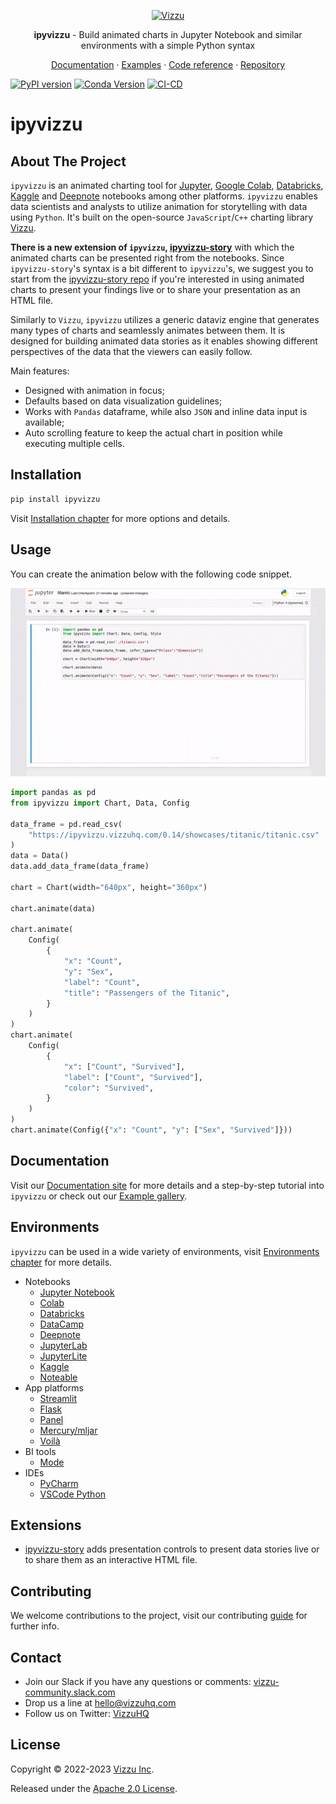<p align="center">
  <a href="./">
    <img src="https://lib.vizzuhq.com/0.7/readme/infinite-60.gif" alt="Vizzu" />
  </a>
  <p align="center"><b>ipyvizzu</b> - Build animated charts in Jupyter Notebook and similar environments with a simple Python syntax</p>
  <p align="center">
    <a href="./">Documentation</a>
    · <a href="./examples/">Examples</a>
    · <a href="./reference/ipyvizzu/">Code reference</a>
    · <a href="https://github.com/vizzuhq/ipyvizzu">Repository</a>
  </p>
</p>

[![PyPI version](https://badge.fury.io/py/ipyvizzu.svg)](https://badge.fury.io/py/ipyvizzu)
[![Conda Version](https://img.shields.io/conda/vn/conda-forge/ipyvizzu.svg)](https://anaconda.org/conda-forge/ipyvizzu)
[![CI-CD](https://github.com/vizzuhq/ipyvizzu/actions/workflows/cicd.yml/badge.svg?branch=main)](https://github.com/vizzuhq/ipyvizzu/actions/workflows/cicd.yml)

# ipyvizzu

## About The Project

`ipyvizzu` is an animated charting tool for [Jupyter](https://jupyter.org),
[Google Colab](https://colab.research.google.com),
[Databricks](https://docs.databricks.com/notebooks),
[Kaggle](https://www.kaggle.com/code) and [Deepnote](https://deepnote.com)
notebooks among other platforms. `ipyvizzu` enables data scientists and analysts
to utilize animation for storytelling with data using `Python`. It's built on
the open-source `JavaScript`/`C++` charting library
[Vizzu](https://github.com/vizzuhq/vizzu-lib).

**There is a new extension of `ipyvizzu`,
[ipyvizzu-story](https://vizzuhq.github.io/ipyvizzu-story/)** with which the
animated charts can be presented right from the notebooks. Since
`ipyvizzu-story`'s syntax is a bit different to `ipyvizzu`'s, we suggest you to
start from the [ipyvizzu-story repo](https://github.com/vizzuhq/ipyvizzu-story)
if you're interested in using animated charts to present your findings live or
to share your presentation as an HTML file.

Similarly to `Vizzu`, `ipyvizzu` utilizes a generic dataviz engine that
generates many types of charts and seamlessly animates between them. It is
designed for building animated data stories as it enables showing different
perspectives of the data that the viewers can easily follow.

Main features:

- Designed with animation in focus;
- Defaults based on data visualization guidelines;
- Works with `Pandas` dataframe, while also `JSON` and inline data input is
  available;
- Auto scrolling feature to keep the actual chart in position while executing
  multiple cells.

## Installation

```sh
pip install ipyvizzu
```

Visit [Installation chapter](./installation/)
for more options and details.

## Usage

You can create the animation below with the following code snippet.

<p align="center">
  <img src="./assets/ipyvizzu-promo.gif" alt="ipyvizzu" />
</p>

```python
import pandas as pd
from ipyvizzu import Chart, Data, Config

data_frame = pd.read_csv(
    "https://ipyvizzu.vizzuhq.com/0.14/showcases/titanic/titanic.csv"
)
data = Data()
data.add_data_frame(data_frame)

chart = Chart(width="640px", height="360px")

chart.animate(data)

chart.animate(
    Config(
        {
            "x": "Count",
            "y": "Sex",
            "label": "Count",
            "title": "Passengers of the Titanic",
        }
    )
)
chart.animate(
    Config(
        {
            "x": ["Count", "Survived"],
            "label": ["Count", "Survived"],
            "color": "Survived",
        }
    )
)
chart.animate(Config({"x": "Count", "y": ["Sex", "Survived"]}))
```

## Documentation

Visit our [Documentation site](./) for more
details and a step-by-step tutorial into `ipyvizzu` or check out our
[Example gallery](./examples/).

## Environments

`ipyvizzu` can be used in a wide variety of environments, visit
[Environments chapter](./environments/) for
more details.

- Notebooks
  - [Jupyter Notebook](./environments/notebook/jupyternotebook/)
  - [Colab](./environments/notebook/colab/)
  - [Databricks](./environments/notebook/databricks/)
  - [DataCamp](./environments/notebook/datacamp/)
  - [Deepnote](./environments/notebook/deepnote/)
  - [JupyterLab](./environments/notebook/jupyterlab/)
  - [JupyterLite](./environments/notebook/jupyterlite/)
  - [Kaggle](./environments/notebook/kaggle/)
  - [Noteable](./environments/notebook/noteable/)
- App platforms
  - [Streamlit](./environments/platform/streamlit/)
  - [Flask](./environments/platform/flask/)
  - [Panel](./environments/platform/panel/)
  - [Mercury/mljar](./environments/platform/mercury/)
  - [Voilà](./environments/platform/voila/)
- BI tools
  - [Mode](./environments/bi/mode/)
- IDEs
  - [PyCharm](./environments/ide/pycharm/)
  - [VSCode Python](./environments/ide/vscode/)

## Extensions

- [ipyvizzu-story](https://ipyvizzu-story.vizzuhq.com/) adds presentation
  controls to present data stories live or to share them as an interactive HTML
  file.

## Contributing

We welcome contributions to the project, visit our contributing
[guide](./CONTRIBUTING/) for further info.

## Contact

- Join our Slack if you have any questions or comments:
  [vizzu-community.slack.com](https://join.slack.com/t/vizzu-community/shared_invite/zt-w2nqhq44-2CCWL4o7qn2Ns1EFSf9kEg)
- Drop us a line at hello@vizzuhq.com
- Follow us on Twitter: [VizzuHQ](https://twitter.com/VizzuHQ)

## License

Copyright © 2022-2023 [Vizzu Inc](https://vizzuhq.com).

Released under the
[Apache 2.0 License](./LICENSE/).
